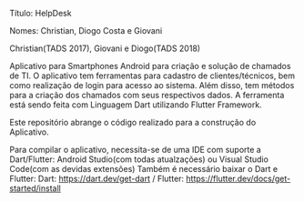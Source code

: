 Título: HelpDesk

Nomes: Christian, Diogo Costa e Giovani

Christian(TADS 2017), Giovani e Diogo(TADS 2018)

Aplicativo para Smartphones Android para criação e solução de chamados de TI. O aplicativo tem ferramentas para cadastro de clientes/técnicos, bem como realização de login para acesso ao sistema. Além disso, tem métodos para a criação dos chamados com seus respectivos dados. A ferramenta está sendo feita com Linguagem Dart utilizando Flutter Framework.

Este repositório abrange o código realizado para a construção do Aplicativo.

Para compilar o aplicativo, necessita-se de uma IDE com suporte a Dart/Flutter: Android Studio(com todas atualzações) ou Visual Studio Code(com as devidas extensões)
Também é necessário baixar o Dart e Flutter: Dart: https://dart.dev/get-dart / Flutter: https://flutter.dev/docs/get-started/install
